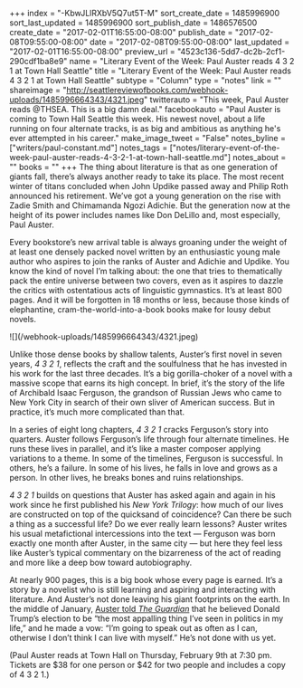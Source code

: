 +++
index = "-KbwJLlRXbV5Q7ut5T-M"
sort_create_date = 1485996900
sort_last_updated = 1485996900
sort_publish_date = 1486576500
create_date = "2017-02-01T16:55:00-08:00"
publish_date = "2017-02-08T09:55:00-08:00"
date = "2017-02-08T09:55:00-08:00"
last_updated = "2017-02-01T16:55:00-08:00"
preview_url = "4523c136-5dd7-dc2b-2cf1-290cdf1ba8e9"
name = "Literary Event of the Week: Paul Auster reads 4 3 2 1 at Town Hall Seattle"
title = "Literary Event of the Week: Paul Auster reads 4 3 2 1 at Town Hall Seattle"
subtype = "Column"
type = "notes"
link = ""
shareimage = "http://seattlereviewofbooks.com/webhook-uploads/1485996664343/4321.jpeg"
twitterauto = "This week, Paul Auster reads @THSEA. This is a big damn deal."
facebookauto = "Paul Auster is coming to Town Hall Seattle this week. His newest novel, about a life running on four alternate tracks, is as big and ambitious as anything he's ever attempted in his career."
make_image_tweet = "False"
notes_byline = ["writers/paul-constant.md"]
notes_tags = ["notes/literary-event-of-the-week-paul-auster-reads-4-3-2-1-at-town-hall-seattle.md"]
notes_about = ""
books = ""
+++
The thing about literature is that as one generation of giants fall, there’s always another ready to take its place. The most recent winter of titans concluded when John Updike passed away and Philip Roth announced his retirement. We’ve got a young generation on the rise with Zadie Smith and Chimamanda Ngozi Adichie. But the generation now at the height of its power includes names like Don DeLillo and, most especially, Paul Auster.

Every bookstore’s new arrival table is always groaning under the weight of at least one densely packed novel written by an enthusiastic young male author who aspires to join the ranks of Auster and Adichie and Updike. You know the kind of novel I’m talking about: the one that tries to thematically pack the entire universe between two covers, even as it aspires to dazzle the critics with ostentatious acts of linguistic gymnastics. It’s at least 800 pages. And it will be forgotten in 18 months or less, because those kinds of elephantine, cram-the-world-into-a-book books make for lousy debut novels. 

<p class="image-left">![](/webhook-uploads/1485996664343/4321.jpeg)</p>

Unlike those dense books by shallow talents, Auster’s first novel in seven years, *4 3 2 1*, reflects the craft and the soulfulness that he has invested in his work for the last three decades. It’s a big gorilla-choker of a novel with a massive scope that earns its high concept. In brief, it’s the story of the life of Archibald Isaac Ferguson, the grandson of Russian Jews who came to New York City in search of their own sliver of American success. But in practice, it’s much more complicated than that.

In a series of eight long chapters, *4 3 2 1* cracks Ferguson’s story into quarters. Auster follows Ferguson’s life through four alternate timelines. He runs these lives in parallel, and it’s like a master composer applying variations to a theme. In some of the timelines, Ferguson is successful. In others, he’s a failure. In some of his lives, he falls in love and grows as a person. In other lives, he breaks bones and ruins relationships. 

*4 3 2 1* builds on questions that Auster has asked again and again in his work since he first published his *New York Trilogy*: how much of our lives are constructed on top of the quicksand of coincidence? Can there be such a thing as a successful life? Do we ever really learn lessons? Auster writes his usual metafictional intercessions into the text — Ferguson was born exactly one month after Auster, in the same city — but here they feel less like Auster’s typical commentary on the bizarreness of the act of reading and more like a deep bow toward autobiography.

At nearly 900 pages, this is a big book whose every page is earned. It’s a story by a novelist who is still learning and aspiring and interacting with literature. And Auster’s not done leaving his giant footprints on the earth. In the middle of January, [Auster told *The Guardian*]( https://www.theguardian.com/books/2017/jan/20/paul-auster-4321-interview) that he believed Donald Trump’s election to be “the most appalling thing I’ve seen in politics in my life,” and he made a vow: “I’m going to speak out as often as I can, otherwise I don’t think I can live with myself.” He’s not done with us yet.

<p class="footer">(Paul Auster reads at Town Hall on Thursday, February 9th at 7:30 pm. Tickets are $38 for one person or $42 for two people and includes a copy of 4 3 2 1.)</p>
